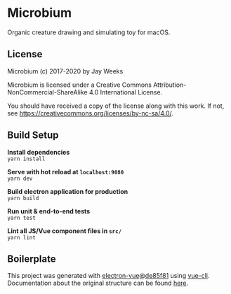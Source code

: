 # Microbium

Organic creature drawing and simulating toy for macOS.


## License

Microbium (c) 2017-2020 by Jay Weeks

Microbium is licensed under a
Creative Commons Attribution-NonCommercial-ShareAlike 4.0 International License.

You should have received a copy of the license along with this
work.  If not, see https://creativecommons.org/licenses/by-nc-sa/4.0/.


## Build Setup

**Install dependencies**  
`yarn install`

**Serve with hot reload at `localhost:9080`**  
`yarn dev`

**Build electron application for production**  
`yarn build`

**Run unit & end-to-end tests**  
`yarn test`

**Lint all JS/Vue component files in `src/`**  
`yarn lint`


## Boilerplate

This project was generated with [electron-vue](https://github.com/SimulatedGREG/electron-vue)@[de85f81](https://github.com/SimulatedGREG/electron-vue/tree/de85f81890c01500113738bfe57bef136f9fbf52) using [vue-cli](https://github.com/vuejs/vue-cli). Documentation about the original structure can be found [here](https://simulatedgreg.gitbooks.io/electron-vue/content/index.html).

